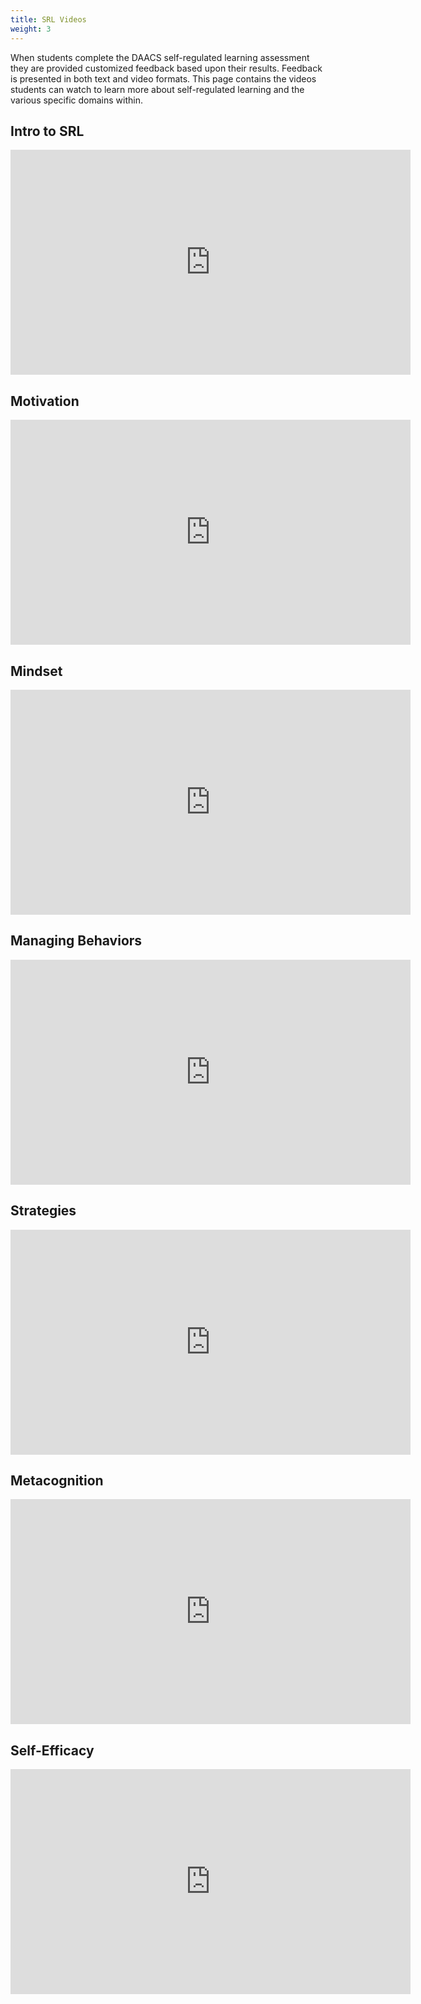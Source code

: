 ```yaml
---
title: SRL Videos
weight: 3
---
```



When students complete the DAACS self-regulated learning assessment they are provided customized feedback based upon their results. Feedback is presented in both text and video formats. This page contains the videos students can watch to learn more about self-regulated learning and the various specific domains within.

## Intro to SRL

<iframe src="https://player.vimeo.com/video/207329335?h=6f1969093b" width="640" height="360" frameborder="0" allow="autoplay; fullscreen; picture-in-picture" allowfullscreen></iframe>

## Motivation

<iframe src="https://player.vimeo.com/video/207330611?h=aa1bb7b53c" width="640" height="360" frameborder="0" allow="autoplay; fullscreen; picture-in-picture" allowfullscreen></iframe>

## Mindset

<iframe src="https://player.vimeo.com/video/207330839?h=1c56c15c95" width="640" height="360" frameborder="0" allow="autoplay; fullscreen; picture-in-picture" allowfullscreen></iframe>

## Managing Behaviors

<iframe src="https://player.vimeo.com/video/207330396?h=092d9d0c5d" width="640" height="360" frameborder="0" allow="autoplay; fullscreen; picture-in-picture" allowfullscreen></iframe>

## Strategies

<iframe src="https://player.vimeo.com/video/207330190?h=0498575551" width="640" height="360" frameborder="0" allow="autoplay; fullscreen; picture-in-picture" allowfullscreen></iframe>

## Metacognition

<iframe src="https://player.vimeo.com/video/207330076?h=05d23eb857" width="640" height="360" frameborder="0" allow="autoplay; fullscreen; picture-in-picture" allowfullscreen></iframe>

## Self-Efficacy

<iframe src="https://player.vimeo.com/video/207329812?h=31fdc35e1b" width="640" height="360" frameborder="0" allow="autoplay; fullscreen; picture-in-picture" allowfullscreen></iframe>


